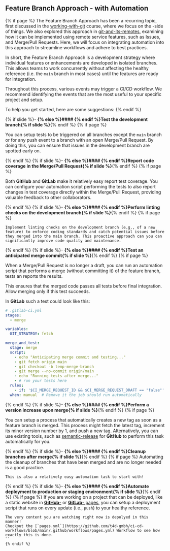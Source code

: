 ## Feature Branch Approach - with Automation

{% if page %}
The Feature Branch Approach has been a recurring topic, first discussed in the [working-with-git](https://t4d-gmbh.github.io/working-with-git/content/feature_branch/index.html) course, where we focus on the <i class="fab fa-git"></i>-side of things. We also explored this approach in [git-and-its-remotes](https://t4d-gmbh.github.io/git-and-its-remotes/content/project_management/index.html#feature-branch-approach-reloaded), examining how it can be implemented using remote service features, such as Issues, and Merge/Pull Requests.
Here, we will focus on integrating automation into this approach to streamline workflows and adhere to best practices.


In short, the Feature Branch Approach is a development strategy where individual features or enhancements are developed in isolated branches. This allows teams to work concurrently without affecting the healthy reference (i.e. the `main` branch in most cases) until the features are ready for integration.

Throughout this process, various events may trigger a CI/CD workflow. We recommend identifying the events that are the most useful to your specific project and setup.

To help you get started, here are some suggestions:
{% endif %}



{% if slide %}- **{% else %}#### {% endif %}Test the development branch{% if slide %}**{% endif %}
{% if page %}

You can setup tests to be triggered on all branches except the `main` branch or for any push event to a branch with an open Merge/Pull Request.
By doing this, you can ensure that issues in the development branch are spotted early on.

{% endif %}
{% if slide %}- **{% else %}#### {% endif %}Report code coverage in the Merge/Pull Request{% if slide %}**{% endif %}
{% if page %}

Both **GitHub** and **GitLab** make it relatively easy report test coverage.
You can configure your automation script performing the tests to also report changes in test coverage directly within the Merge/Pull Request, providing valuable feedback to other collaborators.

{% endif %}
{% if slide %}- **{% else %}#### {% endif %}Perform linting checks on the development branch{% if slide %}**{% endif %}
{% if page %}

    Implement linting checks on the development branch (e.g., of a new feature) to enforce coding standards and catch potential issues before they merged into the main branch. This proactive approach can you can significantly improve code quality and maintenance.

{% endif %}
{% if slide %}- **{% else %}#### {% endif %}Test an anticipated merge commit{% if slide %}**{% endif %}
{% if page %}

When a Merge/Pull Request is no longer a draft, you can run an automation script that performs a merge (without committing it) of the feature branch, tests an reports the results.

This ensures that the merged code passes all tests before final integration.
Allow merging only if this test succeeds.

In **GitLab** such a test could look like this:

```yaml
# .gitlab-ci.yml
stages:
  - merge

variables:
  GIT_STRATEGY: fetch

merge_and_test:
  stage: merge
  script:
    - echo "Anticipating merge commit and testing..."
    - git fetch origin main
    - git checkout -b temp-merge-branch
    - git merge --no-commit origin/main
    - echo "Running tests after merge..."
    - # run your tests here
  rules:
    - if: '$CI_MERGE_REQUEST_ID && $CI_MERGE_REQUEST_DRAFT == "false"'
  when: manual  # Remove it the job should run automatically
```

{% endif %}
{% if slide %}- **{% else %}#### {% endif %}Perform a version increase upon merge{% if slide %}**{% endif %}
{% if page %}

You can setup a process that automatically creates a new <i class="fab fa-git"></i> tag as soon as a feature branch is merged.
This process might fetch the latest tag, increment its minor version number by 1, and push a new tag. Alternatively, you can use existing tools, such as [semantic-release](https://github.com/semantic-release/semantic-release) for **GitHub** to perform this task automatically for you.

{% endif %}
{% if slide %}- **{% else %}#### {% endif %}Cleanup branches after merge{% if slide %}**{% endif %}
{% if page %}
Automating the cleanup of branches that have been merged and are no longer needed is a good practice.
```{tip}
This is also a relatively easy automation task to start with!
```

{% endif %}
{% if slide %}- **{% else %}#### {% endif %}Automate deployment to production or staging environment{% if slide %}**{% endif %}
{% if page %}
If you are working on a project that can be deployed, like a static website in [**GitHub**-](https://pages.github.com/) or [**GitLab**- pages](https://docs.gitlab.com/ee/user/project/pages/), you can setup a deployment script that runs on every update (i.e., `push`) to your healthy reference.

```{note}
The very content you are watching right now is depolyed in this manner!
Checkout the [`pages.yml`](https://github.com/t4d-gmbh/ci-cd-workflows/blob/main/.github/workflows/pages.yml) Workflow to see how exactly this is done.
``
{% endif %}
